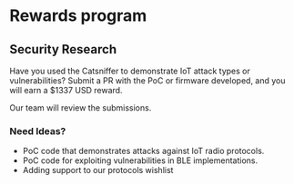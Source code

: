 # Rewards program

## Security Research

Have you used the Catsniffer to demonstrate IoT attack types or vulnerabilities? Submit a PR with the PoC or firmware developed, and you will earn a $1337 USD reward.

Our team will review the submissions. 

### Need Ideas?

* PoC code that demonstrates attacks against IoT radio protocols.
* PoC code for exploiting vulnerabilities in BLE implementations.
* Adding support to our protocols wishlist


